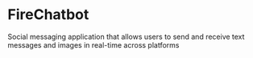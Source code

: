 # FireChatbot
Social messaging application that allows users to send and receive text messages and images in real-time across platforms
